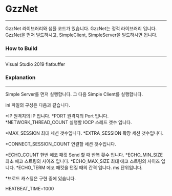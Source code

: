 # GzzNet
<hr/>

GzzNet 라이브러리와 샘플 코드가 있습니다.
GzzNet는 정적 라이브러리 입니다. GzzNet을 먼저 빌드하시고, SimpleClient, SimpleServer을 빌드하시면 됩니다.

### How to Build
<hr/>

Visual Studio 2019
flatbuffer 

### Explanation
<hr/>

Simple Server를 먼저 실행합니다. 
그 다음 Simple Client를 실행합니다. 

ini 파일의 구성은 다음과 같습니다.

*IP 원격지의 IP 입니다.
*PORT 원격지의 Port 입니다.
*NETWORK_THREAD_COUNT 실행할 IOCP 스레드 갯수 입니다.

*MAX_SESSION 최대 세션 갯수입니다.
*EXTRA_SESSION 확장 세션 갯수입니다.

*CONNECT_SESSION_COUNT 연결할 세션 갯수입니다.

*ECHO_COUNT 한번 에코 패킷 Send 할 때 반복 횟수 입니다.
*ECHO_MIN_SIZE 최소 에코 스트링의 사이즈 입니다.
*ECHO_MAX_SIZE 최대 에코 스트링의 사이즈 입니다.
*ECHO_TERM 에코 패킷을 던질 때의 간격 입니다. ms 단위입니다.


*브로드 캐스팅은 구현 중에 있습니다.


HEATBEAT_TIME=1000
